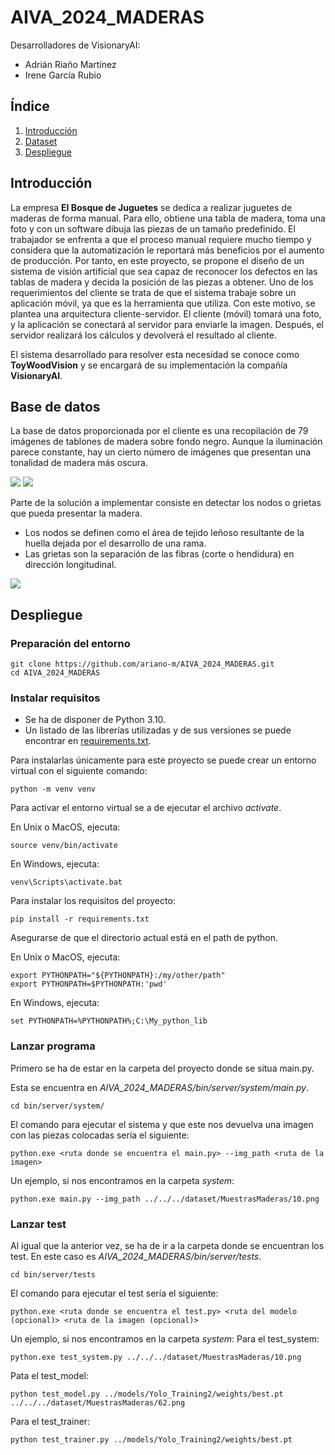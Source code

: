 # AIVA_2024_MADERAS

Desarrolladores de VisionaryAI:
 - Adrián Riaño Martínez
 - Irene García Rubio

## Índice
1. [Introducción](#id1)
2. [Dataset](#id2)
3. [Despliegue](#id3)


## Introducción <a name="id1"></a>
La empresa **El Bosque de Juguetes** se dedica a realizar juguetes de maderas de forma manual. Para ello, obtiene una tabla de madera, toma una foto y con un software dibuja las piezas de un tamaño predefinido.
El trabajador se enfrenta a que el proceso manual requiere mucho tiempo y considera que la automatización le reportará más beneficios por el aumento de producción. Por tanto, en este proyecto, se propone el diseño de un sistema de visión artificial que sea capaz de reconocer los defectos en las tablas de madera y decida la posición de las piezas a obtener. 
Uno de los requerimientos del cliente se trata de que el sistema trabaje sobre un aplicación móvil, ya que es la herramienta que utiliza. Con este motivo, se plantea una arquitectura cliente-servidor. El cliente (móvil) tomará una foto, y la aplicación se conectará al servidor para enviarle la imagen. Después, el servidor realizará los cálculos y devolverá el resultado al cliente.

El sistema desarrollado para resolver esta necesidad se conoce como **ToyWoodVision** y se encargará de su implementación la compañía **VisionaryAI**.

## Base de datos <a name="id2"></a>
La base de datos proporcionada por el cliente es una recopilación de 79 imágenes de tablones de madera sobre fondo negro. Aunque la iluminación parece constante, hay un cierto número de imágenes que presentan una tonalidad de madera más oscura.

![](https://github.com/ariano-m/AIVA_2024_MADERAS/blob/main/dataset/MuestrasMaderas/36.png)
![](https://github.com/ariano-m/AIVA_2024_MADERAS/blob/main/dataset/MuestrasMaderas/37.png)

Parte de la solución a implementar consiste en detectar los nodos o grietas que pueda presentar la madera.
- Los nodos se definen como el área de tejido leñoso resultante de la huella dejada por el desarrollo de una rama.
- Las grietas son la separación de las fibras (corte o hendidura) en dirección longitudinal.

![](https://github.com/ariano-m/AIVA_2024_MADERAS/blob/main/dataset/MuestrasMaderas/25.png)

## Despliegue <a name="id3"></a>
### Preparación del entorno
```
git clone https://github.com/ariano-m/AIVA_2024_MADERAS.git
cd AIVA_2024_MADERAS
```
### Instalar requisitos

- Se ha de disponer de Python 3.10.
- Un listado de las librerías utilizadas y de sus versiones se puede encontrar en [requirements.txt](https://github.com/ariano-m/AIVA_2024_MADERAS/blob/main/requirements.txt).

Para instalarlas únicamente para este proyecto se puede crear un entorno virtual con el siguiente comando:
```
python -m venv venv
```
Para activar el entorno virtual se a de ejecutar el archivo _activate_.

En Unix o MacOS, ejecuta:
```
source venv/bin/activate
```
En Windows, ejecuta:
```
venv\Scripts\activate.bat
```
Para instalar los requisitos del proyecto:
```
pip install -r requirements.txt
```
Asegurarse de que el directorio actual está en el path de python.

En Unix o MacOS, ejecuta:
```
export PYTHONPATH="${PYTHONPATH}:/my/other/path"
export PYTHONPATH=$PYTHONPATH:'pwd'
```
En Windows, ejecuta:
```
set PYTHONPATH=%PYTHONPATH%;C:\My_python_lib
```

### Lanzar programa
Primero se ha de estar en la carpeta del proyecto donde se situa main.py. 

Esta se encuentra en _AIVA_2024_MADERAS/bin/server/system/main.py_.
```
cd bin/server/system/
```
El comando para ejecutar el sistema y que este nos devuelva una imagen con las piezas colocadas sería el siguiente:
```
python.exe <ruta donde se encuentra el main.py> --img_path <ruta de la imagen>
```
Un ejemplo, si nos encontramos en la carpeta _system_:
```
python.exe main.py --img_path ../../../dataset/MuestrasMaderas/10.png
```

### Lanzar test
Al igual que la anterior vez, se ha de ir a la carpeta donde se encuentran los test.
En este caso es _AIVA_2024_MADERAS/bin/server/tests_.
```
cd bin/server/tests
```
El comando para ejecutar el test sería el siguiente:
```
python.exe <ruta donde se encuentra el test.py> <ruta del modelo (opcional)> <ruta de la imagen (opcional)>
```
Un ejemplo, si nos encontramos en la carpeta _system_:
Para el test_system:
```
python.exe test_system.py ../../../dataset/MuestrasMaderas/10.png
```
Pata el test_model:
```
python test_model.py ../models/Yolo_Training2/weights/best.pt ../../../dataset/MuestrasMaderas/62.png
````
Para el test_trainer:
```
python test_trainer.py ../models/Yolo_Training2/weights/best.pt
```
